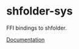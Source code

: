 # shfolder-sys #
FFI bindings to shfolder.

[Documentation](https://retep998.github.io/doc/shfolder-sys/)
